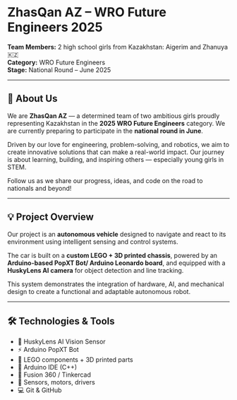 # ZhasQan AZ – WRO Future Engineers 2025

**Team Members:** 2 high school girls from Kazakhstan: Aigerim and Zhanuya 🇰🇿  
**Category:** WRO Future Engineers  
**Stage:** National Round – June 2025  

---

## 🌟 About Us

We are **ZhasQan AZ** — a determined team of two ambitious girls proudly representing Kazakhstan in the **2025 WRO Future Engineers** category. We are currently preparing to participate in the **national round in June**.

Driven by our love for engineering, problem-solving, and robotics, we aim to create innovative solutions that can make a real-world impact. Our journey is about learning, building, and inspiring others — especially young girls in STEM.

Follow us as we share our progress, ideas, and code on the road to nationals and beyond!

---

## 💡 Project Overview

Our project is an **autonomous vehicle** designed to navigate and react to its environment using intelligent sensing and control systems.

The car is built on a **custom LEGO + 3D printed chassis**, powered by an **Arduino-based PopXT Bot/ Arduino Leonardo board**, and equipped with a **HuskyLens AI camera** for object detection and line tracking.

This system demonstrates the integration of hardware, AI, and mechanical design to create a functional and adaptable autonomous robot.

---

## 🛠️ Technologies & Tools

- 🧠 HuskyLens AI Vision Sensor  
- ⚡ Arduino PopXT Bot  
- 🔩 LEGO components + 3D printed parts  
- 🐍 Arduino IDE (C++)  
- 📐 Fusion 360 / Tinkercad  
- 🔧 Sensors, motors, drivers  
- 💻 Git & GitHub  

